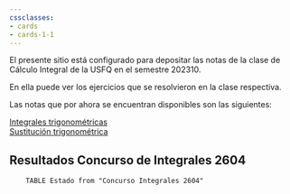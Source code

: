 ```yaml
---
cssclasses:
- cards
- cards-1-1
---
```

   
El presente sitio está configurado para depositar las notas de la clase de Cálculo Integral de la USFQ en el semestre 202310.   
   
En ella puede ver los ejercicios que se resolvieron en la clase respectiva.   
   
Las notas que por ahora se encuentran disponibles son las siguientes:   
   
[Integrales trigonométricas](./Integrales%20trigonom%C3%A9tricas.md)   
[Sustitución trigonométrica](./Sustituci%C3%B3n%20trigonom%C3%A9trica.md)   
   
## Resultados Concurso de Integrales 2604   
```dataview 
	TABLE Estado from "Concurso Integrales 2604"
```
